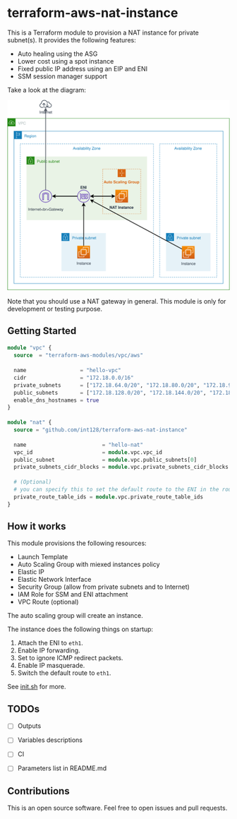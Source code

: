 # terraform-aws-nat-instance

This is a Terraform module to provision a NAT instance for private subnet(s).
It provides the following features:

- Auto healing using the ASG
- Lower cost using a spot instance
- Fixed public IP address using an EIP and ENI
- SSM session manager support

Take a look at the diagram:

![diagram](diagram.svg)

Note that you should use a NAT gateway in general.
This module is only for development or testing purpose.


## Getting Started

```tf
module "vpc" {
  source  = "terraform-aws-modules/vpc/aws"

  name                 = "hello-vpc"
  cidr                 = "172.18.0.0/16"
  private_subnets      = ["172.18.64.0/20", "172.18.80.0/20", "172.18.96.0/20"]
  public_subnets       = ["172.18.128.0/20", "172.18.144.0/20", "172.18.160.0/20"]
  enable_dns_hostnames = true
}

module "nat" {
  source = "github.com/int128/terraform-aws-nat-instance"

  name                        = "hello-nat"
  vpc_id                      = module.vpc.vpc_id
  public_subnet               = module.vpc.public_subnets[0]
  private_subnets_cidr_blocks = module.vpc.private_subnets_cidr_blocks

  # (Optional)
  # you can specify this to set the default route to the ENI in the route tables
  private_route_table_ids = module.vpc.private_route_table_ids
}
```


## How it works

This module provisions the following resources:

- Launch Template
- Auto Scaling Group with miexed instances policy
- Elastic IP
- Elastic Network Interface
- Security Group (allow from private subnets and to Internet)
- IAM Role for SSM and ENI attachment
- VPC Route (optional)

The auto scaling group will create an instance.

The instance does the following things on startup:

1. Attach the ENI to `eth1`.
1. Enable IP forwarding.
1. Set to ignore ICMP redirect packets.
1. Enable IP masquerade.
1. Switch the default route to `eth1`.

See [init.sh](data/init.sh) for more.


## TODOs

- [ ] Outputs
- [ ] Variables descriptions
- [ ] CI
- [ ] Parameters list in README.md


## Contributions

This is an open source software. Feel free to open issues and pull requests.

